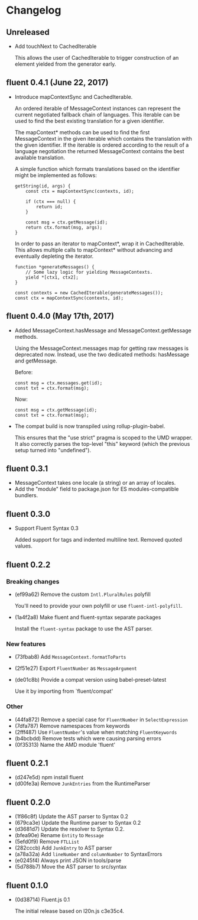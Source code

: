 # Changelog

## Unreleased

  - Add touchNext to CachedIterable

    This allows the user of CachedIterable to trigger construction of an
    element yielded from the generator early.

## fluent 0.4.1 (June 22, 2017)

  - Introduce mapContextSync and CachedIterable.

    An ordered iterable of MessageContext instances can represent the
    current negotiated fallback chain of languages.  This iterable can be
    used to find the best existing translation for a given identifier.

    The mapContext* methods can be used to find the first MessageContext in
    the given iterable which contains the translation with the given
    identifier.  If the iterable is ordered according to the result of
    a language negotiation the returned MessageContext contains the best
    available translation.

    A simple function which formats translations based on the identifier
    might be implemented as follows:

        getString(id, args) {
            const ctx = mapContextSync(contexts, id);

            if (ctx === null) {
                return id;
            }

            const msg = ctx.getMessage(id);
            return ctx.format(msg, args);
        }

    In order to pass an iterator to mapContext*, wrap it in CachedIterable.
    This allows multiple calls to mapContext* without advancing and
    eventually depleting the iterator.

        function *generateMessages() {
            // Some lazy logic for yielding MessageContexts.
            yield *[ctx1, ctx2];
        }

        const contexts = new CachedIterable(generateMessages());
        const ctx = mapContextSync(contexts, id);


## fluent 0.4.0 (May 17th, 2017)

  - Added MessageContext.hasMessage and MessageContext.getMessage methods.

    Using the MessageContext.messages map for getting raw messages is
    deprecated now.  Instead, use the two dedicated methods: hasMessage and
    getMessage.

    Before:

        const msg = ctx.messages.get(id);
        const txt = ctx.format(msg);

    Now:

        const msg = ctx.getMessage(id);
        const txt = ctx.format(msg);

  - The compat build is now transpiled using rollup-plugin-babel.

    This ensures that the "use strict" pragma is scoped to the UMD wrapper.  It
    also correctly parses the top-level "this" keyword (which the previous
    setup turned into "undefined").

## fluent 0.3.1

  - MessageContext takes one locale (a string) or an array of locales.
  - Add the "module" field to package.json for ES modules-compatible bundlers.

## fluent 0.3.0

  - Support Fluent Syntax 0.3

    Added support for tags and indented multiline text. Removed quoted values.

## fluent 0.2.2

### Breaking changes

  - (ef99a62) Remove the custom `Intl.PluralRules` polyfill

    You'll need to provide your own polyfill or use `fluent-intl-polyfill`.

  - (1a4f2a8) Make fluent and fluent-syntax separate packages

    Install the `fluent-syntax` package to use the AST parser.

### New features

  - (73fbab8) Add `MessageContext.formatToParts`
  - (2f51e27) Export `FluentNumber` as `MessageArgument`
  - (de01c8b) Provide a compat version using babel-preset-latest

    Use it by importing from `fluent/compat'

### Other

  - (44fa872) Remove a special case for `FluentNumber` in `SelectExpression`
  - (7dfa787) Remove namespaces from keywords
  - (2fff487) Use `FluentNumber`'s value when matching `FluentKeywords`
  - (b4bcbdd) Remove tests which were causing parsing errors
  - (0f35313) Name the AMD module 'fluent'

## fluent 0.2.1

  - (d247e5d) npm install fluent
  - (d00fe3a) Remove `JunkEntries` from the RuntimeParser

## fluent 0.2.0

  - (1f86c8f) Update the AST parser to Syntax 0.2
  - (679ca3e) Update the Runtime parser to Syntax 0.2
  - (d3681d7) Update the resolver to Syntax 0.2.
  - (bfea90e) Rename `Entity` to `Message`
  - (5efd0f9) Remove `FTLList`
  - (282cccb) Add `JunkEntry` to AST parser
  - (a78a32a) Add `lineNumber` and `columnNumber` to SyntaxErrors
  - (e0245f4) Always print JSON in tools/parse
  - (5d788b7) Move the AST parser to src/syntax

## fluent 0.1.0

  - (0d38714) Fluent.js 0.1

    The initial release based on l20n.js c3e35c4.
